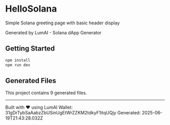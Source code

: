 # HelloSolana

Simple Solana greeting page with basic header display

Generated by LumAI - Solana dApp Generator

## Getting Started

```bash
npm install
npm run dev
```

## Generated Files

This project contains 9 generated files.

---

Built with ❤️ using LumAI
Wallet: 31gDrTybSaAabzZbUSinUgEtWrZZKM2tdkyF1itqUQjy
Generated: 2025-06-19T21:43:28.032Z
